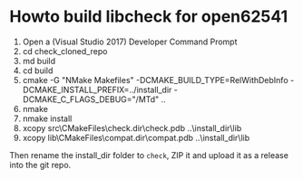 Howto build libcheck for open62541
==================================

1. Open a (Visual Studio 2017) Developer Command Prompt
2. cd check_cloned_repo
3. md build
4. cd build
5. cmake -G "NMake Makefiles" -DCMAKE_BUILD_TYPE=RelWithDebInfo -DCMAKE_INSTALL_PREFIX=../install_dir -DCMAKE_C_FLAGS_DEBUG="/MTd" ..
6. nmake
7. nmake install
8. xcopy src\CMakeFiles\check.dir\check.pdb ..\install_dir\lib
9. xcopy lib\CMakeFiles\compat.dir\compat.pdb ..\install_dir\lib

Then rename the install_dir folder to `check`, ZIP it and upload it as a release into the git repo.